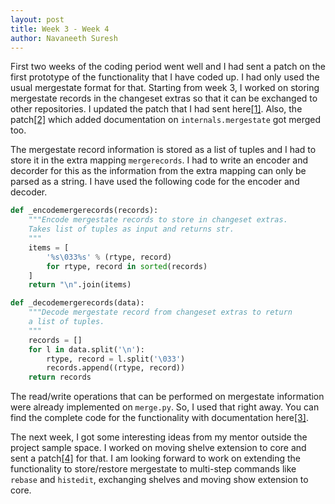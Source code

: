 ```yaml
---
layout: post
title: Week 3 - Week 4
author: Navaneeth Suresh
---
```


First two weeks of the coding period went well and I had sent a patch on the first prototype of the functionality that I have coded up. I had only used the usual mergestate format for that. Starting from week 3, I worked on storing mergestate records in the changeset extras so that it can be exchanged to other repositories. I updated the patch that I had sent here[[1]](https://phab.mercurial-scm.org/D6479). Also, the patch[[2]](https://phab.mercurial-scm.org/D6448) which added documentation on `internals.mergestate` got merged too.

The mergestate record information is stored as a list of tuples and I had to store it in the extra mapping `mergerecords`. I had to write an encoder and decorder for this as the information from the extra mapping can only be parsed as a string. I have used the following code for the encoder and decoder.

```python
def _encodemergerecords(records):
    """Encode mergestate records to store in changeset extras.
    Takes list of tuples as input and returns str.
    """
    items = [
        '%s\033%s' % (rtype, record)
        for rtype, record in sorted(records)
    ]
    return "\n".join(items)

def _decodemergerecords(data):
    """Decode mergestate record from changeset extras to return
    a list of tuples.
    """
    records = []
    for l in data.split('\n'):
        rtype, record = l.split('\033')
        records.append((rtype, record))
    return records
```

The read/write operations that can be performed on mergestate information were already implemented on `merge.py`. So, I used that right away. You can find the complete code for the functionality with documentation here[[3]](https://phab.mercurial-scm.org/D6479).

The next week, I got some interesting ideas from my mentor outside the project sample space. I worked on moving shelve extension to core and sent a patch[[4]](https://phab.mercurial-scm.org/D6553) for that. I am looking forward to work on extending the functionality to store/restore mergestate to multi-step commands like `rebase` and `histedit`, exchanging shelves and moving show extension to core.
